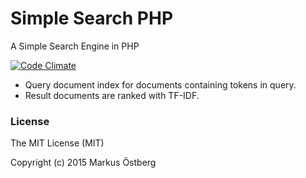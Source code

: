 # Simple Search PHP
A Simple Search Engine in PHP

[![Code Climate](https://codeclimate.com/github/markusos/simple-search-php/badges/gpa.svg)](https://codeclimate.com/github/markusos/simple-search-php)

- Query document index for documents containing tokens in query.
- Result documents are ranked with TF-IDF.

### License

The MIT License (MIT)

Copyright (c) 2015 Markus Östberg
